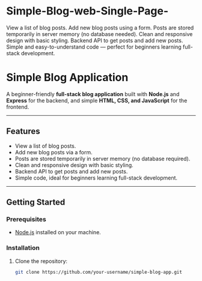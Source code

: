 # Simple-Blog-web-Single-Page-
View a list of blog posts.  Add new blog posts using a form.  Posts are stored temporarily in server memory (no database needed).  Clean and responsive design with basic styling.  Backend API to get posts and add new posts.  Simple and easy-to-understand code — perfect for beginners learning full-stack development.
# Simple Blog Application

A beginner-friendly **full-stack blog application** built with **Node.js** and **Express** for the backend, and simple **HTML, CSS, and JavaScript** for the frontend.

---

## Features

- View a list of blog posts.
- Add new blog posts via a form.
- Posts are stored temporarily in server memory (no database required).
- Clean and responsive design with basic styling.
- Backend API to get posts and add new posts.
- Simple code, ideal for beginners learning full-stack development.

---

## Getting Started

### Prerequisites

- [Node.js](https://nodejs.org/) installed on your machine.

### Installation

1. Clone the repository:
   ```bash
   git clone https://github.com/your-username/simple-blog-app.git
